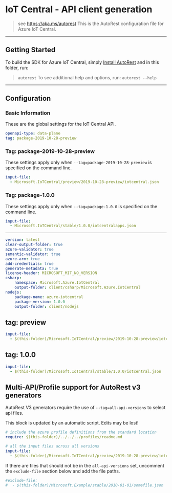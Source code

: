 # IoT Central - API client generation
> see https://aka.ms/autorest
This is the AutoRest configuration file for Azure IoT Central.
---

## Getting Started
To build the SDK for Azure IoT Central, simply [Install AutoRest](https://aka.ms/autorest/install) and in this folder, run:
> `autorest`
To see additional help and options, run:
> `autorest --help`
---

## Configuration

### Basic Information

These are the global settings for the IoT Central API.

``` yaml
openapi-type: data-plane
tag: package-2019-10-28-preview
```

### Tag: package-2019-10-28-preview
These settings apply only when `--tag=package-2019-10-28-preview` is specified on the command line.

```yaml $(tag) == 'package-2019-10-28-preview'
input-file:
  - Microsoft.IoTCentral/preview/2019-10-28-preview/iotcentral.json
```

### Tag: package-1.0.0
These settings apply only when `--tag=package-1.0.0` is specified on the command line.

```yaml $(tag) == 'package-1.0.0'
input-file:
  - Microsoft.IoTCentral/stable/1.0.0/iotcentralapps.json
```
---

```yaml
version: latest
clear-output-folder: true
azure-validator: true
semantic-validator: true
azure-arm: true
add-credentials: true
generate-metadata: true
license-header: MICROSOFT_MIT_NO_VERSION
csharp:
    namespace: Microsoft.Azure.IotCentral
    output-folder: client/csharp/Microsoft.Azure.IotCentral
nodejs:
    package-name: azure-iotcentral
    package-version: 1.0.0
    output-folder: client/nodejs
```

## tag: preview
``` yaml $(tag) == 'preview'
input-file:
  - $(this-folder)/Microsoft.IoTCentral/preview/2019-10-28-preview/iotcentral.json
```

## tag: 1.0.0
```yaml $(tag) == '1.0.0'
input-file:
  - $(this-folder)/Microsoft.IoTCentral/stable/1.0.0/iotcentral.json
```

## Multi-API/Profile support for AutoRest v3 generators

AutoRest V3 generators require the use of `--tag=all-api-versions` to select api files.

This block is updated by an automatic script. Edits may be lost!

``` yaml $(tag) == 'all-api-versions' /* autogenerated */
# include the azure profile definitions from the standard location
require: $(this-folder)/../../../profiles/readme.md

# all the input files across all versions
input-file:
  - $(this-folder)/Microsoft.IoTCentral/preview/2019-10-28-preview/iotcentral.json

```

If there are files that should not be in the `all-api-versions` set,
uncomment the  `exclude-file` section below and add the file paths.

``` yaml $(tag) == 'all-api-versions'
#exclude-file: 
#  - $(this-folder)/Microsoft.Example/stable/2010-01-01/somefile.json
```